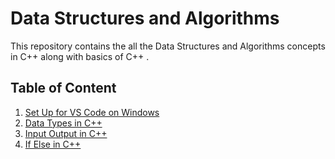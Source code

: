 # Data Structures and Algorithms

This repository contains the all the Data Structures and Algorithms concepts in C++ along with basics of C++ .

## Table of Content

1. [Set Up for VS Code on Windows](./1_setUp)
2. [Data Types in C++](./2_dataTypes)
3. [Input Output in C++](./3_inputOutput)
4. [If Else in C++](./4_ifElse)
